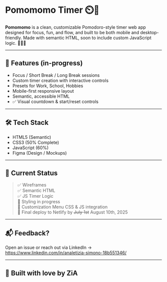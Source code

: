 # Pomomomo Timer ⏲️💫

**Pomomomo** is a clean, customizable Pomodoro-style timer web app designed for focus, fun, and flow, and built to be both mobile and desktop-friendly. Made with semantic HTML, soon to include custom JavaScript logic. 👩‍💻💅

---

## 🚀 Features (in-progress)
- Focus / Short Break / Long Break sessions
- Custom timer creation with interactive controls
- Presets for Work, School, Hobbies
- Mobile-first responsive layout
- Semantic, accessible HTML
- ✅ Visual countdown & start/reset controls

---

## 🛠️ Tech Stack
- HTML5 (Semantic)
- CSS3 (50% Complete)
- JavaScript (60%)
- Figma (Design / Mockups)

---

## 🧪 Current Status
> ✅ Wireframes  
> ✅ Semantic HTML  
> ✅ JS Timer Logic  
> 🔄 Styling in progress  
> 🔄 Customization Menu CSS & JS integration  
> 🚀 Final deploy to Netlify by ~~July 1st~~ August 10th, 2025

---

## 📬 Feedback?
Open an issue or reach out via LinkedIn -> https://www.linkedin.com/in/analetizia-simono-18b551346/

---

## 🖤 Built with love by ZiA

